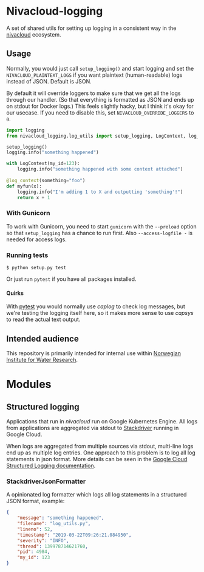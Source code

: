 # Nivacloud-logging

A set of shared utils for setting up logging in a consistent way in
the [nivacloud](https://github.com/NIVANorge/nivacloud) ecosystem.

## Usage

Normally, you would just call `setup_logging()` and start logging and
set the `NIVACLOUD_PLAINTEXT_LOGS` if you want plaintext (human-readable)
logs instead of JSON. Default is JSON.

By default it will override loggers to make sure that we get all the
logs through our handler. (So that everything is formatted as JSON and
ends up on stdout for Docker logs.) This feels slightly hacky, but I
think it's okay for our usecase. If you need to disable this, set
`NIVACLOUD_OVERRIDE_LOGGERS` to `0`.

```python
import logging
from nivacloud_logging.log_utils import setup_logging, LogContext, log_context

setup_logging()
logging.info("something happened")

with LogContext(my_id=123):
    logging.info("something happened with some context attached")
    
@log_context(something="foo")
def myfun(x):
    logging.info("I'm adding 1 to X and outputting 'something'!")
    return x + 1
```

### With Gunicorn

To work with Gunicorn, you need to start `gunicorn` with the `--preload`
option so that `setup_logging` has a chance to run first. Also
`--access-logfile -` is needed for access logs.

### Running tests

```
$ python setup.py test
```

Or just run `pytest` if you have all packages installed.

#### Quirks

With [pytest](https://docs.pytest.org/en/latest/) you would normally 
use *caplog* to check log messages, but we're testing the logging
itself here, so it makes more sense to use *capsys* to read the
actual text output. 

## Intended audience

This repository is primarily intended for internal use within
[Norwegian Institute for Water Research](https://www.niva.no/).

# Modules

## Structured logging

Applications that run in *nivacloud* run on Google Kubernetes
Engine. All logs from applications are aggregated via stdout to
[Stackdriver](https://cloud.google.com/stackdriver/) running in Google
Cloud.

When logs are aggregated from multiple sources via stdout, multi-line
logs end up as multiple log entries. One approach to this problem is to
log all log statements in json format. More details can be seen in the
[Google Cloud Structured Logging
documentation](https://cloud.google.com/logging/docs/structured-logging).

### StackdriverJsonFormatter

A opinionated log formatter which logs all log statements in a
structured JSON format, example:

```json
{
    "message": "something happened",
    "filename": "log_utils.py",
    "lineno": 52,
    "timestamp": "2019-03-22T09:26:21.084950",
    "severity": "INFO",
    "thread": 139978714621760,
    "pid": 4984,
    "my_id": 123
}
```
